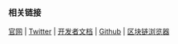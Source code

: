 ### 相关链接



[官网](https://www.optimism.io) | [Twitter](https://twitter.com/optimism) | [开发者文档](https://community.optimism.io/) | [Github](https://github.com/ethereum-optimism) | [区块链浏览器](https://optimistic.etherscan.io)